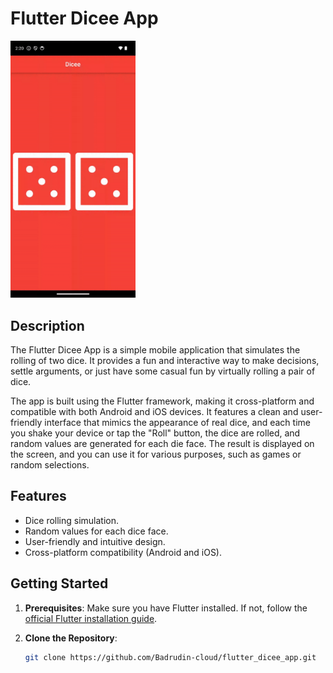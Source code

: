 # Flutter Dicee App

<img src="dicee_app_demo.gif" alt="Dicee App Demo" width="200">


## Description

The Flutter Dicee App is a simple mobile application that simulates the rolling of two dice. It provides a fun and interactive way to make decisions, settle arguments, or just have some casual fun by virtually rolling a pair of dice.

The app is built using the Flutter framework, making it cross-platform and compatible with both Android and iOS devices. It features a clean and user-friendly interface that mimics the appearance of real dice, and each time you shake your device or tap the "Roll" button, the dice are rolled, and random values are generated for each die face. The result is displayed on the screen, and you can use it for various purposes, such as games or random selections.

## Features

- Dice rolling simulation.
- Random values for each dice face.
- User-friendly and intuitive design.
- Cross-platform compatibility (Android and iOS).

## Getting Started

1. **Prerequisites**: Make sure you have Flutter installed. If not, follow the [official Flutter installation guide](https://flutter.dev/docs/get-started/install).

2. **Clone the Repository**:

   ```bash
   git clone https://github.com/Badrudin-cloud/flutter_dicee_app.git
